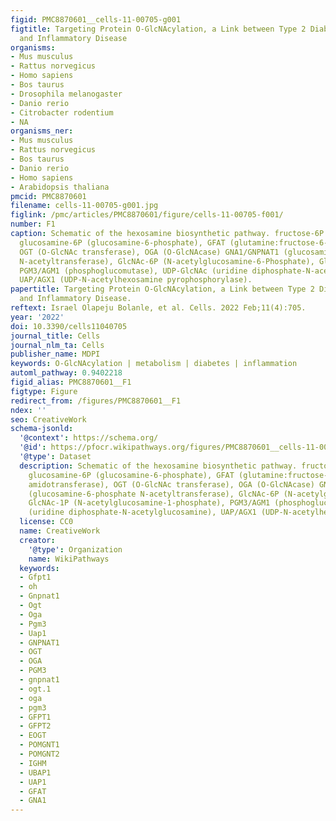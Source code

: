 ```yaml
---
figid: PMC8870601__cells-11-00705-g001
figtitle: Targeting Protein O-GlcNAcylation, a Link between Type 2 Diabetes Mellitus
  and Inflammatory Disease
organisms:
- Mus musculus
- Rattus norvegicus
- Homo sapiens
- Bos taurus
- Drosophila melanogaster
- Danio rerio
- Citrobacter rodentium
- NA
organisms_ner:
- Mus musculus
- Rattus norvegicus
- Bos taurus
- Danio rerio
- Homo sapiens
- Arabidopsis thaliana
pmcid: PMC8870601
filename: cells-11-00705-g001.jpg
figlink: /pmc/articles/PMC8870601/figure/cells-11-00705-f001/
number: F1
caption: Schematic of the hexosamine biosynthetic pathway. fructose-6P (fructose-6-phosphate),
  glucosamine-6P (glucosamine-6-phosphate), GFAT (glutamine:fructose-6-phosphate amidotransferase),
  OGT (O-GlcNAc transferase), OGA (O-GlcNAcase) GNA1/GNPNAT1 (glucosamine-6-phosphate
  N-acetyltransferase), GlcNAc-6P (N-acetylglucosamine-6-Phosphate), GlcNAc-1P (N-acetylglucosamine-1-phosphate),
  PGM3/AGM1 (phosphoglucomutase), UDP-GlcNAc (uridine diphosphate-N-acetylglucosamine),
  UAP/AGX1 (UDP-N-acetylhexosamine pyrophosphorylase).
papertitle: Targeting Protein O-GlcNAcylation, a Link between Type 2 Diabetes Mellitus
  and Inflammatory Disease.
reftext: Israel Olapeju Bolanle, et al. Cells. 2022 Feb;11(4):705.
year: '2022'
doi: 10.3390/cells11040705
journal_title: Cells
journal_nlm_ta: Cells
publisher_name: MDPI
keywords: O-GlcNAcylation | metabolism | diabetes | inflammation
automl_pathway: 0.9402218
figid_alias: PMC8870601__F1
figtype: Figure
redirect_from: /figures/PMC8870601__F1
ndex: ''
seo: CreativeWork
schema-jsonld:
  '@context': https://schema.org/
  '@id': https://pfocr.wikipathways.org/figures/PMC8870601__cells-11-00705-g001.html
  '@type': Dataset
  description: Schematic of the hexosamine biosynthetic pathway. fructose-6P (fructose-6-phosphate),
    glucosamine-6P (glucosamine-6-phosphate), GFAT (glutamine:fructose-6-phosphate
    amidotransferase), OGT (O-GlcNAc transferase), OGA (O-GlcNAcase) GNA1/GNPNAT1
    (glucosamine-6-phosphate N-acetyltransferase), GlcNAc-6P (N-acetylglucosamine-6-Phosphate),
    GlcNAc-1P (N-acetylglucosamine-1-phosphate), PGM3/AGM1 (phosphoglucomutase), UDP-GlcNAc
    (uridine diphosphate-N-acetylglucosamine), UAP/AGX1 (UDP-N-acetylhexosamine pyrophosphorylase).
  license: CC0
  name: CreativeWork
  creator:
    '@type': Organization
    name: WikiPathways
  keywords:
  - Gfpt1
  - oh
  - Gnpnat1
  - Ogt
  - Oga
  - Pgm3
  - Uap1
  - GNPNAT1
  - OGT
  - OGA
  - PGM3
  - gnpnat1
  - ogt.1
  - oga
  - pgm3
  - GFPT1
  - GFPT2
  - EOGT
  - POMGNT1
  - POMGNT2
  - IGHM
  - UBAP1
  - UAP1
  - GFAT
  - GNA1
---
```

